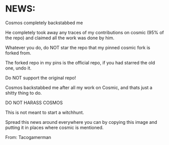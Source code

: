 # NEWS:
Cosmos completely backstabbed me

He completely took away any traces of my contributions on cosmic (95% of the repo) and claimed all the work was done by him.

Whatever you do, do NOT star the repo that my pinned cosmic fork is forked from. 

The forked repo in my pins is the official repo, if you had starred the old one, undo it.

Do NOT support the original repo!

Cosmos backstabbed me after all my work on Cosmic, and thats just a shitty thing to do.

DO NOT HARASS COSMOS

This is not meant to start a witchhunt.

Spread this news around everywhere you can by copying this image and putting it in places where cosmic is mentioned.

From: Tacogamerman
